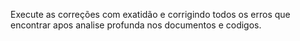 Execute as correções com exatidão e corrigindo todos os erros que encontrar apos analise profunda nos documentos e codigos.